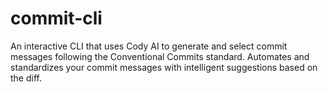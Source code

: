 # commit-cli
An interactive CLI that uses Cody AI to generate and select commit messages following the Conventional Commits standard. Automates and standardizes your commit messages with intelligent suggestions based on the diff.

